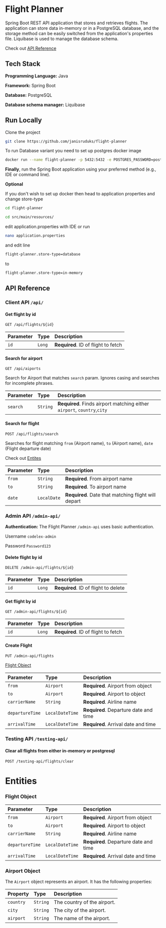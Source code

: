 
# Flight Planner

Spring Boot REST API application that stores and retrieves flights. The application can store data in-memory or in a PostgreSQL database, and the storage method can be easily switched from the application's properties file. Liquibase is used to manage the database schema.

Check out [API Reference](#api-reference)
## Tech Stack

**Programming Language:** Java

**Framework:** Spring Boot

**Database:** PostgreSQL

**Database schema manager:** Liquibase

## Run Locally

Clone the project

```bash
git clone https://github.com/janisruduks/flight-planner
```

To run Database variant you need to set up postgres docker image

```bash
docker run --name flight-planner -p 5432:5432 -e POSTGRES_PASSWORD=postgres -d postgres
```

**Finally**, run the Spring Boot application using your preferred method (e.g., IDE or command line).

**Optional**

If you don't wish to set up docker then head to application properties and change store-type

```bash
cd flight-planner

cd src/main/resources/
```

edit application.properties with IDE or run

```bash
nano application.properties
```

and edit line

```bash
flight-planner.store-type=database
```
to

```bash
flight-planner.store-type=in-memory
```




## API Reference

### Client API `/api/`

#### Get flight by id

```http
GET /api/flights/${id}
```

| Parameter | Type     | Description                |
| :-------- | :------- | :------------------------- |
| `id` | `Long` | **Required**. ID of flight to fetch |

#### Search for airport

```http
GET /api/aiports
```
Search for Airport that matches `search` param.
Ignores casing and searches for incomplete phrases.

| Parameter | Type     | Description                |
| :-------- | :------- | :------------------------- |
| `search` | `String` | **Required**. Finds airport matching either `airport`, `country`,`city` |

#### Search for flight

```http
POST /api/flights/search
```

Searches for flight matching `from` (Airport name), `to` (Airport name), `date` (Flight departure date) 

Check out [Entites](#entities)

| Parameter | Type     | Description                       |
| :-------- | :------- | :-------------------------------- |
| `from` | `String` | **Required**. From airport name |
| `to` | `String` | **Required**. To airport name |
| `date` | `LocalDate` | **Required**. Date that matching flight will depart |

### Admin API `/admin-api/`

**Authentication:** The Flight Planner `/admin-api` uses basic authentication.

Username `codelex-admin`

Password `Password123`

#### Delete flight by id

```http
DELETE /admin-api/flights/${id}
```

| Parameter | Type     | Description                |
| :-------- | :------- | :------------------------- |
| `id` | `Long` | **Required**. ID of flight to delete |

#### Get flight by id

```http
GET /admin-api/flights/${id}
```

| Parameter | Type     | Description                |
| :-------- | :------- | :------------------------- |
| `id` | `Long` | **Required**. ID of flight to fetch |

#### Create Flight

```http
PUT /admin-api/flights
```
[Flight Object](#flight-object)

| Parameter | Type     | Description                       |
| :-------- | :------- | :-------------------------------- |
| `from` | `Airport` | **Required**. Airport from object |
| `to` | `Airport` | **Required**. Airport to object |
| `carrierName` | `String` | **Required**. Airline name |
| `departureTime` | `LocalDateTime` | **Required**. Departure date and time |
| `arrivalTime` | `LocalDateTime` | **Required**. Arrival date and time |

### Testing API `/testing-api/`

#### Clear all flights from either in-memory or postgresql

```http
POST /testing-api/flights/clear
```

# Entities

### Flight Object
| Parameter | Type     | Description                       |
| :-------- | :------- | :-------------------------------- |
| `from` | `Airport` | **Required**. Airport from object |
| `to` | `Airport` | **Required**. Airport to object |
| `carrierName` | `String` | **Required**. Airline name |
| `departureTime` | `LocalDateTime` | **Required**. Departure date and time |
| `arrivalTime` | `LocalDateTime` | **Required**. Arrival date and time |

### Airport Object

The `Airport` object represents an airport. It has the following properties:

| Property | Type | Description |
| :------- | :--- | :---------- |
| `country` | `String` | The country of the airport. |
| `city` | `String` | The city of the airport. |
| `airport` | `String` | The name of the airport. |
